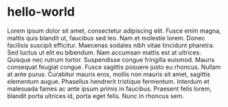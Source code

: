 # hello-world

Lorem ipsum dolor sit amet, consectetur adipiscing elit. Fusce enim magna, mattis quis blandit ut, faucibus sed leo. Nam et molestie lorem. Donec facilisis suscipit efficitur. Maecenas sodales nibh vitae tincidunt pharetra. Sed luctus ut elit eu bibendum. Nam accumsan mattis est at ultrices. Quisque nec rutrum tortor. Suspendisse congue fringilla euismod. Mauris consequat feugiat congue. Fusce sagittis posuere justo eu rhoncus. Nullam at ante purus. Curabitur mauris eros, mollis non mauris sit amet, sagittis elementum augue. Phasellus hendrerit tristique fermentum. Interdum et malesuada fames ac ante ipsum primis in faucibus. Praesent felis lorem, blandit porta ultrices id, porta eget felis. Nunc in rhoncus sem.
